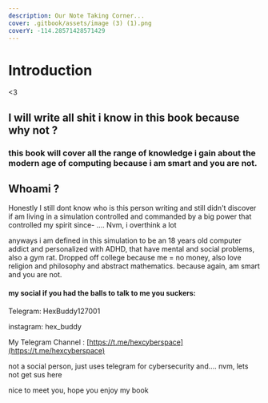 ```yaml
---
description: Our Note Taking Corner...
cover: .gitbook/assets/image (3) (1).png
coverY: -114.28571428571429
---
```


# Introduction

<3&#x20;

## I will write all shit i know in this book because why not ?

### this book will cover all the range of knowledge i gain about the modern age of computing because i am smart and you are not.

## Whoami ?

Honestly I still dont know who is this person writing and still didn't discover if am living in a simulation controlled and commanded by a big power that controlled my spirit since- .... Nvm, i overthink a lot

anyways i am defined in this simulation to be an 18 years old computer addict and personalized with ADHD, that have mental and social problems, also a gym rat. Dropped off college because me = no money, also love religion and philosophy and abstract mathematics. because again, am smart and you are not.

#### my social if you had the balls to talk to me you suckers:

Telegram: HexBuddy127001

instagram: hex\_buddy

My Telegram Channel : [https://t.me/hexcyberspace](https://t.me/hexcyberspace)

not a social person, just uses telegram for cybersecurity and.... nvm, lets not get sus here&#x20;

nice to meet you, hope you enjoy my book
